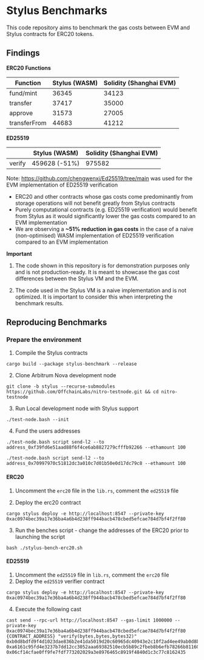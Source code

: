 # Stylus Benchmarks

This code repository aims to benchmark the gas costs between EVM and Stylus contracts for ERC20 tokens.

## Findings

**ERC20 Functions**

| Function     | Stylus (WASM) | Solidity (Shanghai EVM) |
|--------------|---------------|------------------------|
| fund/mint    |  36345        | 34123                  |
| transfer     |  37417        | 35000                  |
| approve      |  31573        | 27005                  |
| transferFrom |  44683        | 41212                  |

**ED25519**

|           | Stylus (WASM)    | Solidity (Shanghai EVM) |
|-----------|------------------|-------------------------|
| verify    |  459628 (-51%)   | 975582                  |


Note:
https://github.com/chengwenxi/Ed25519/tree/main was used for the EVM implementation of ED25519 verification

- ERC20 and other contracts whose gas costs come predominantly from storage operations will not benefit greatly from Stylus contracts
- Purely computational contracts (e.g. ED25519 verification) would benefit from Stylus as it would significantly lower the gas costs compared to an EVM implementation
- We are observing a **~51% reduction in gas costs** in the case of a naive (non-optimised) WASM implementation of ED25519 verification compared to an EVM implementation

**Important**

1. The code shown in this repository is for demonstration purposes only and is not production-ready. It is meant to showcase the gas cost differences between the Stylus VM and the EVM.

2. The code used in the Stylus VM is a naive implementation and is not optimized. It is important to consider this when interpreting the benchmark results.

## Reproducing Benchmarks

### Prepare the environment

1. Compile the Stylus contracts
```shell
cargo build --package stylus-benchmark --release
```

2. Clone Arbitrum Nova development node
```shell
git clone -b stylus --recurse-submodules https://github.com/OffchainLabs/nitro-testnode.git && cd nitro-testnode
```

3. Run Local development node with Stylus support 
```shell
./test-node.bash --init
```

4. Fund the users addresses

```shell
./test-node.bash script send-l2 --to address_0xf39fd6e51aad88f6f4ce6ab8827279cfffb92266 --ethamount 100
```
```shell
./test-node.bash script send-l2 --to address_0x70997970c51812dc3a010c7d01b50e0d17dc79c8 --ethamount 100
```

#### ERC20

1. Uncomment the `erc20` file in the `lib.rs`, comment the `ed25519` file

2. Deploy the erc20 contract
```shell
cargo stylus deploy -e http://localhost:8547 --private-key 0xac0974bec39a17e36ba4a6b4d238ff944bacb478cbed5efcae784d7bf4f2ff80
```

3. Run the benches script - change the addresses of the ERC20 prior to launching the script
```shell
bash ./stylus-bench-erc20.sh
```

#### ED25519

1. Uncomment the `ed25519` file in `lib.rs`, comment the `erc20` file
2. Deploy the `ed25519` verifier contract

```shell
cargo stylus deploy -e http://localhost:8547 --private-key 0xac0974bec39a17e36ba4a6b4d238ff944bacb478cbed5efcae784d7bf4f2ff80
```

4. Execute the following cast
```shell
cast send --rpc-url http://localhost:8547 --gas-limit 1000000 --private-key 0xac0974bec39a17e36ba4a6b4d238ff944bacb478cbed5efcae784d7bf4f2ff80 {CONTRACT_ADDRESS} "verify(bytes,bytes,bytes32)" 0xb0d8bdfd9f4d1023dae836b2e41da5019d20c60965dc40943e2c10f2ad4ee49ab0d8bdfd9f4d1023dae836b2e41da5019d20c60965dc 0xa6161c95fd4e3237b7dd12cc3052aaa69382510ecb5b89c2fbeb8b6efb78266b81160af2842235a0257fc1d3e968c2c1c9f56f117da3186effcaeda256c38a0d 0x06cf14cfae0ff9fe7fdf773202029a3e8976465c8919f4840d1c3c77c8162435
```
